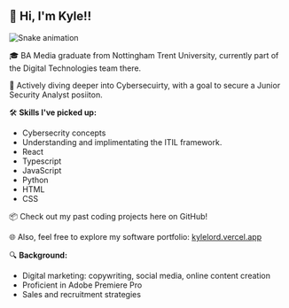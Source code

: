 ## 👋 Hi, I'm Kyle!! 

 ![Snake animation](https://github.com/Lordy2022/Lordy2022/blob/output/github-contribution-grid-snake.svg)


🎓 BA Media graduate from Nottingham Trent University, currently part of the Digital Technologies team there.

🌱 Actively diving deeper into Cybersecuirty, with a goal to secure a Junior Security Analyst posiiton.

🛠 **Skills I've picked up:**
- Cybersecrity concepts
- Understanding and implimentating the ITIL framework.
- React
- Typescript
- JavaScript
- Python
- HTML
- CSS

📦 Check out my past coding projects here on GitHub!

🌐 Also, feel free to explore my software portfolio: [kylelord.vercel.app](https://kylelord.vercel.app/)

🔍 **Background:**
- Digital marketing: copywriting, social media, online content creation
- Proficient in Adobe Premiere Pro
- Sales and recruitment strategies
